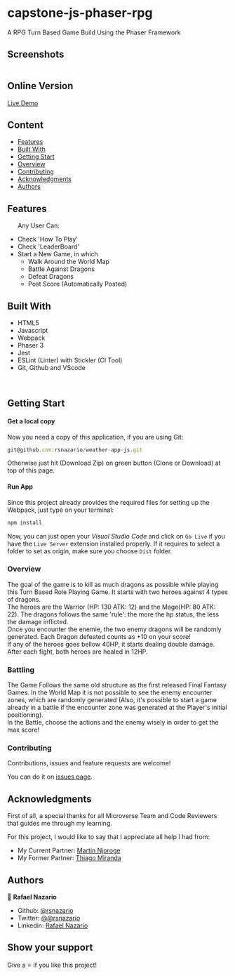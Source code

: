 # capstone-js-phaser-rpg
A RPG Turn Based Game Build Using the Phaser Framework

## Screenshots

![]()

## Online Version
 [Live Demo ](https://agitated-rosalind-b151a5.netlify.app/)

## Content

* [Features](#features)
* [Built With](#built-with)
* [Getting Start](#getting-start)
* [Overview](#overview)
* [Contributing](#contributing)
* [Acknowledgments](#acknowledgments)
* [Authors](#authors)

## Features

<ul>
  <p>Any User Can:</p>
  <li>Check 'How To Play'</li>
  <li>Check 'LeaderBoard'</li>
  <li>Start a New Game, in which
    <ul>
      <li>Walk Around the World Map</li>
      <li>Battle Against Dragons</li>
      <li>Defeat Dragons</li>
      <li>Post Score (Automatically Posted)</li>
    </ul>
  </li>
</ul>

## Built With

- HTML5
- Javascript
- Webpack
- Phaser 3
- Jest
- ESLint (Linter) with Stickler (CI Tool)
- Git, Github and VScode
<br>

## Getting Start

#### Get a local copy
Now you need a copy of this application, if you are using Git:
```js
git@github.com:rsnazario/weather-app-js.git
```
Otherwise just hit (Download Zip) on green button (Clone or Download) at top of this page.

#### Run App

Since this project already provides the required files for setting up the Webpack, just type on your terminal:

```js
npm install
````
Now, you can just open your *Visual Studio Code* and click on `Go Live` if you have the `Live Server` extension installed properly. If it requires to select a folder to set as origin, make sure you choose `Dist` folder.

### Overview
The goal of the game is to kill as much dragons as possible while playing this Turn Based Role Playing Game. It starts with two heroes against 4 types of dragons.<br>
The heroes are the Warrior (HP: 130 ATK: 12) and the Mage(HP: 80 ATK: 22). The dragons follows the same 'rule': the more the hp status, the less the damage inflicted.<br>
Once you encounter the enemie, the two enemy dragons will be randomly generated. Each Dragon defeated counts as +10 on your score!<br>
If any of the heroes goes bellow 40HP, it starts dealing double damage. After each fight, both heroes are healed in 12HP.<br>

### Battling
The Game Follows the same old structure as the first released Final Fantasy Games. In the World Map it is not possible to see the enemy encounter zones, which are randomly generated (Also, it's possible to start a game already in a battle if the encounter zone was generated at the Player's initial positioning).<br>
In the Battle, choose the actions and the enemy wisely in order to get the max score!

### Contributing

Contributions, issues and feature requests are welcome!

You can do it on [issues page](issues/).

## Acknowledgments

First of all, a special thanks for all Microverse Team and Code Reviewers that guides me through my learning.

For this project, I would like to say that I appreciate all help I had from:

- My Current Partner: [Martin Njoroge](github.com/kwizl)
- My Former Partner: [Thiago Miranda](github.com/Sevlamare)

## Authors

👤 **Rafael Nazario**

- Github: [@rsnazario](https://github.com/rsnazario)
- Twitter: [@@rsnazario](https://twitter.com/@rsnazario)
- Linkedin: [Rafael Nazario](https://www.linkedin.com/in/rsnazario/)

## Show your support

Give a ⭐️ if you like this project!
